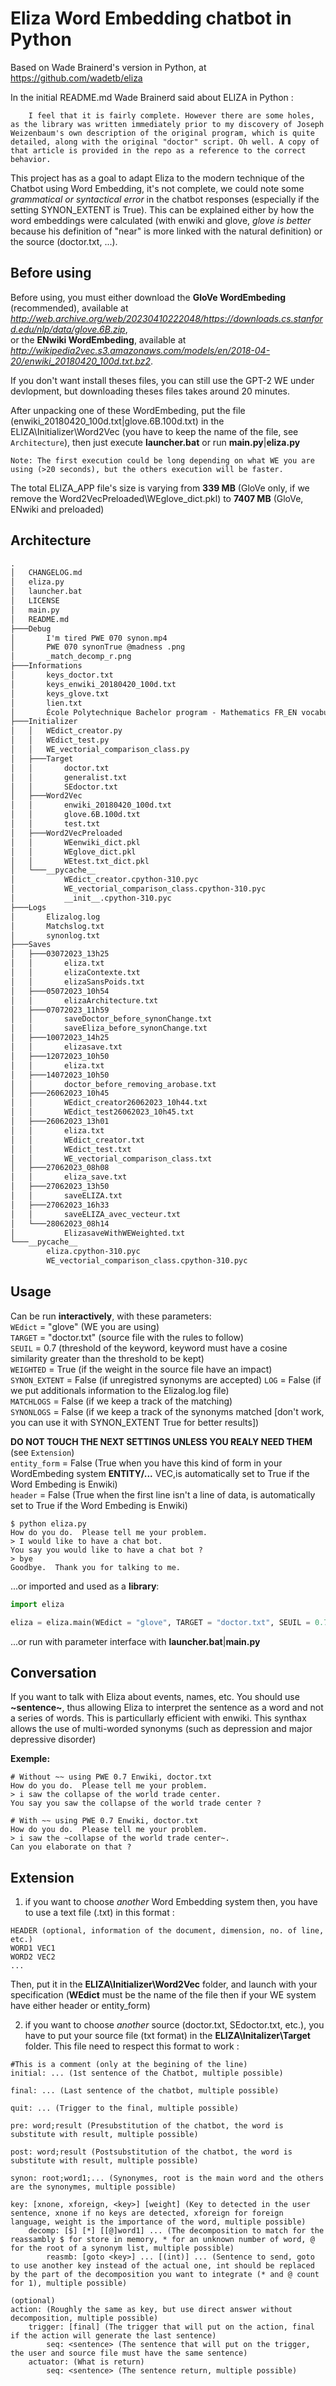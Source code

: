 # Eliza Word Embedding chatbot in Python

Based on Wade Brainerd's version in Python, at https://github.com/wadetb/eliza

In the initial README.md Wade Brainerd said about ELIZA in Python :  

        I feel that it is fairly complete. However there are some holes, as the library was written immediately prior to my discovery of Joseph Weizenbaum's own description of the original program, which is quite detailed, along with the original "doctor" script. Oh well. A copy of that article is provided in the repo as a reference to the correct behavior.  
  
This project has as a goal to adapt Eliza to the modern technique of the Chatbot using Word Embedding, it's not complete, we could note some *grammatical or syntactical error* in the chatbot responses (especially if the setting SYNON_EXTENT is True). This can be explained either by how the word embeddings were calculated (with enwiki and glove, *glove is better* because his definition of "near" is more linked with the natural definition) or the source (doctor.txt, ...).

## Before using ##
Before using, you must either download the __GloVe WordEmbeding__ (recommended), available at *http://web.archive.org/web/20230410222048/https://downloads.cs.stanford.edu/nlp/data/glove.6B.zip*,   
or the __ENwiki WordEmbeding__, available at *http://wikipedia2vec.s3.amazonaws.com/models/en/2018-04-20/enwiki_20180420_100d.txt.bz2*.

If you don't want install theses files, you can still use the GPT-2 WE under devlopment, but downloading theses files takes around 20 minutes.

After unpacking one of these WordEmbeding, put the file (enwiki_20180420_100d.txt|glove.6B.100d.txt) in the ELIZA\Initializer\Word2Vec (you have to keep the name of the file, see ```Architecture```), then just execute __launcher.bat__ or run __main.py__|__eliza.py__

```
Note: The first execution could be long depending on what WE you are using (>20 seconds), but the others execution will be faster.
```
The total ELIZA_APP file's size is varying from __339 MB__ (GloVe only, if we remove the Word2VecPreloaded\WEglove_dict.pkl) to __7407 MB__ (GloVe, ENwiki and preloaded)

## Architecture
```txt
.
│   CHANGELOG.md
│   eliza.py
│   launcher.bat
│   LICENSE
│   main.py
│   README.md
├───Debug
│       I'm tired PWE 070 synon.mp4
│       PWE 070 synonTrue @madness .png
│       _match_decomp_r.png
├───Informations
│       keys_doctor.txt
│       keys_enwiki_20180420_100d.txt
│       keys_glove.txt
│       lien.txt
│       École Polytechnique Bachelor program - Mathematics FR_EN vocabulary sheet.pdf
├───Initializer
│   │   WEdict_creator.py
│   │   WEdict_test.py
│   │   WE_vectorial_comparison_class.py
│   ├───Target
│   │       doctor.txt
│   │       generalist.txt
│   │       SEdoctor.txt
│   ├───Word2Vec
│   │       enwiki_20180420_100d.txt
│   │       glove.6B.100d.txt
│   │       test.txt
│   ├───Word2VecPreloaded
│   │       WEenwiki_dict.pkl
│   │       WEglove_dict.pkl
│   │       WEtest.txt_dict.pkl
│   └───__pycache__
│           WEdict_creator.cpython-310.pyc
│           WE_vectorial_comparison_class.cpython-310.pyc
│           __init__.cpython-310.pyc
├───Logs
│       Elizalog.log
│       Matchslog.txt
│       synonlog.txt
├───Saves
│   ├───03072023_13h25
│   │       eliza.txt
│   │       elizaContexte.txt
│   │       elizaSansPoids.txt
│   ├───05072023_10h54
│   │       elizaArchitecture.txt
│   ├───07072023_11h59
│   │       saveDoctor_before_synonChange.txt
│   │       saveEliza_before_synonChange.txt
│   ├───10072023_14h25
│   │       elizasave.txt
│   ├───12072023_10h50
│   │       eliza.txt
│   ├───14072023_10h50
│   │       doctor_before_removing_arobase.txt
│   ├───26062023_10h45
│   │       WEdict_creator26062023_10h44.txt
│   │       WEdict_test26062023_10h45.txt
│   ├───26062023_13h01
│   │       eliza.txt
│   │       WEdict_creator.txt
│   │       WEdict_test.txt
│   │       WE_vectorial_comparison_class.txt
│   ├───27062023_08h08
│   │       eliza_save.txt
│   ├───27062023_13h50
│   │       saveELIZA.txt
│   ├───27062023_16h33
│   │       saveELIZA_avec_vecteur.txt
│   └───28062023_08h14
│           ElizasaveWithWEWeighted.txt
└───__pycache__
        eliza.cpython-310.pyc
        WE_vectorial_comparison_class.cpython-310.pyc
```

## Usage
Can be run __interactively__, with these parameters:  
```WEdict``` = "glove" (WE you are using)  
```TARGET``` = "doctor.txt" (source file with the rules to follow)  
```SEUIL``` = 0.7 (threshold of the keyword, keyword must have a cosine similarity greater than the threshold to be kept)  
```WEIGHTED``` = True (if the weight in the source file have an impact)  
```SYNON_EXTENT``` = False (if unregistred synonyms are accepted)
```LOG``` = False (if we put additionals information to the Elizalog.log file)  
```MATCHLOGS``` = False (if we keep a track of the matching)  
```SYNONLOGS``` = False (if we keep a track of the synonyms matched [don't work, you can use it with SYNON_EXTENT True for better results])  
  
__DO NOT TOUCH THE NEXT SETTINGS UNLESS YOU REALY NEED THEM__ (see ```Extension```)  
```entity_form``` = False (True when you have this kind of form in your WordEmbeding system __ENTITY/...__ VEC,is automatically set to True if the Word Embeding is Enwiki)  
```header``` = False (True when the first line isn't a line of data, is automatically set to True if the Word Embeding is Enwiki)

```
$ python eliza.py
How do you do.  Please tell me your problem.
> I would like to have a chat bot.
You say you would like to have a chat bot ?
> bye
Goodbye.  Thank you for talking to me.
```

...or imported and used as a __library__:

```python
import eliza

eliza = eliza.main(WEdict = "glove", TARGET = "doctor.txt", SEUIL = 0.7, WEIGHTED = True, SYNON_EXTENT = False, LOG = False, MATCHLOGS = False, SYNONLOGS = False, entity_form = False, header = False)
```
...or run with parameter interface with __launcher.bat__|__main.py__ 

## Conversation ##
If you want to talk with Eliza about events, names, etc. You should use __~sentence~__, thus allowing Eliza to interpret the sentence as a word and not a series of words. This is particullarly efficient with enwiki. This synthax allows the use of multi-worded synonyms (such as depression and major depressive disorder)  
  
__Exemple:__
```
# Without ~~ using PWE 0.7 Enwiki, doctor.txt
How do you do.  Please tell me your problem.
> i saw the collapse of the world trade center.
You say you saw the collapse of the world trade center ?

# With ~~ using PWE 0.7 Enwiki, doctor.txt
How do you do.  Please tell me your problem.
> i saw the ~collapse of the world trade center~.
Can you elaborate on that ?

```

## Extension ##
1. if you want to choose *another* Word Embedding system then, you have to use a text file (.txt) in this format :
```
HEADER (optional, information of the document, dimension, no. of line, etc.)
WORD1 VEC1
WORD2 VEC2
...
```
Then, put it in the __ELIZA\Initializer\Word2Vec__ folder, and launch with your specification (__WEdict__ must be the name of the file then if your WE system have either header or entity_form)  

2. if you want to choose *another* source (doctor.txt, SEdoctor.txt, etc.), you have to put your source file (txt format) in the __ELIZA\Initalizer\Target__ folder. This file need to respect this format to work :  
```
#This is a comment (only at the begining of the line)
initial: ... (1st sentence of the Chatbot, multiple possible)

final: ... (Last sentence of the chatbot, multiple possible)

quit: ... (Trigger to the final, multiple possible)

pre: word;result (Presubstitution of the chatbot, the word is substitute with result, multiple possible)

post: word;result (Postsubstitution of the chatbot, the word is substitute with result, multiple possible)

synon: root;word1;... (Synonymes, root is the main word and the others are the synonymes, multiple possible)

key: [xnone, xforeign, <key>] [weight] (Key to detected in the user sentence, xnone if no keys are detected, xforeign for foreign language, weight is the importance of the word, multiple possible)
    decomp: [$] [*] [[@]word1] ... (The decomposition to match for the reassambly $ for store in memory, * for an unknown number of word, @ for the root of a synonym list, multiple possible)
        reasmb: [goto <key>] ... [(int)] ... (Sentence to send, goto to use another key instead of the actual one, int should be replaced by the part of the decomposition you want to integrate (* and @ count for 1), multiple possible)

(optional)
action: (Roughly the same as key, but use direct answer without decomposition, multiple possible)
    trigger: [final] (The trigger that will put on the action, final if the action will generate the last sentence)
        seq: <sentence> (The sentence that will put on the trigger, the user and source file must have the same sentence)
    actuator: (What is return)
        seq: <sentence> (The sentence return, multiple possible)
```
